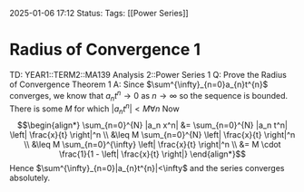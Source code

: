 2025-01-06 17:12
Status: 
Tags: [[Power Series]]
# Radius of Convergence 1

TD: YEAR1::TERM2::MA139 Analysis 2::Power Series 1
Q: Prove the Radius of Convergence Theorem 1
A: Since $\sum^{\infty}_{n=0}a_{n}t^{n}$  converges, we know that $a_{n}t^n\to{0}$ as $n\to \infty$ so the sequence is bounded. There is some $M$ for which $|a_{n}t^n|<M \forall n$ 
Now $$\begin{align*} \sum_{n=0}^{N} |a_n x^n| &= \sum_{n=0}^{N} |a_n t^n| \left| \frac{x}{t} \right|^n \\ &\leq M \sum_{n=0}^{N} \left| \frac{x}{t} \right|^n \\ &\leq M \sum_{n=0}^{\infty} \left| \frac{x}{t} \right|^n \\ &= M \cdot \frac{1}{1 - \left| \frac{x}{t} \right|} \end{align*}$$ Hence $\sum^{\infty}_{n=0}|a_{n}t^{n}|<\infty$ and the series converges absolutely.
<!--ID: 1736184682022-->
